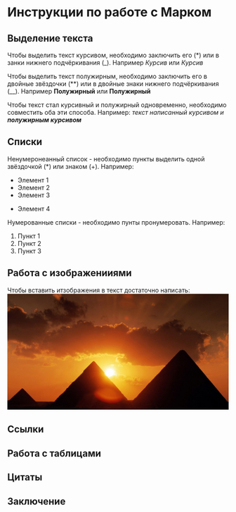 # Инструкции по работе с Марком

## Выделение текста

Чтобы выделить текст курсивом, необходимо заключить его (*) или в занки нижнего подчёркивания (_). Например *Курсив* или _Курсив_

Чтобы выделить текст полужирным, необходимо заключить его в двойные звёздочки (**) или в двойные знаки нижнего подчёркивания (__). Например **Полужирный** или __Полужирный__

Чтобы текст стал курсивный и полужирный одновременно, необходимо совместить оба эти способа. Например: _текст написанный курсивом и **полужирным курсивом**_

## Списки

Ненумеронеанный список - необходимо пункты выделить одной звёздочкой (*) или знаком (+). Например: 
* Элемент 1
* Элемент 2
* Элемент 3
+ Элемент 4


Нумерованные списки - необходимо пунты пронумеровать. Например:
1. Пункт 1
2. Пункт 2
3. Пункт 3

## Работа с изображенииями

Чтобы вставить итзображения в текст достаточно написать: ![Знакомьтесь, это пирамиды](/Pyramids.jpg)


## Ссылки

## Работа с таблицами 

## Цитаты

## Заключение